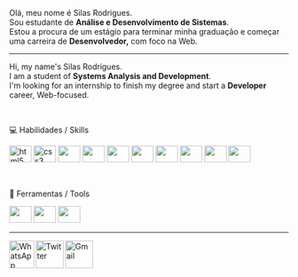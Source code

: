 <div style="display: inline_block">
  <p align="left"> 
    Olá, meu nome é Silas Rodrigues.<br>
    Sou estudante de <strong>Análise e Desenvolvimento de Sistemas</strong>.<br>
    Estou a procura de um estágio para terminar minha graduação e começar uma carreira de <strong>Desenvolvedor,</strong> com foco na Web.<br>
  </p>

  <hr>

  <p align="left"> 
    Hi, my name's Silas Rodrigues.<br>
    I am a student of <strong>Systems Analysis and Development</strong>.<br>
    I'm looking for an internship to finish my degree and start a <strong>Developer</strong> career, Web-focused.<br>
  </p>
</div>

<div style="display: inline_block">
<br>
  <p align="left">
  💻 Habilidades / Skills
  </p>
  <p align="left">
    <img src="https://cdn.jsdelivr.net/gh/devicons/devicon/icons/html5/html5-original.svg" height="30" width="40" alt="html5 logo" />
    <img src="https://cdn.jsdelivr.net/gh/devicons/devicon/icons/css3/css3-original.svg" height="30" width="40" alt="css3 logo" />
    <img src="https://cdn.jsdelivr.net/gh/devicons/devicon/icons/bootstrap/bootstrap-original.svg" height="30" width="40" />
    <img src="https://cdn.jsdelivr.net/gh/devicons/devicon/icons/bulma/bulma-plain.svg" height="30" width="40" />
    <img src="https://cdn.jsdelivr.net/gh/devicons/devicon/icons/sass/sass-original.svg" height="30" width="40" />
    <img src="https://cdn.jsdelivr.net/gh/devicons/devicon/icons/jquery/jquery-original.svg" height="30" width="40" />
    <img src="https://cdn.jsdelivr.net/gh/devicons/devicon/icons/typescript/typescript-original.svg" height="30" width="40" />
    <img src="https://cdn.jsdelivr.net/gh/devicons/devicon/icons/react/react-original.svg" height="30" width="40" />
    <img src="https://cdn.jsdelivr.net/gh/devicons/devicon/icons/php/php-original.svg" height="30" width="40" />
    <img src="https://cdn.jsdelivr.net/gh/devicons/devicon/icons/mysql/mysql-original.svg" height="30" width="40" />
  </p>
</div>

<div style="display: inline_block">
<br>
  <p align="left">
  🧰 Ferramentas / Tools
  </p>
  <p align="left">
    <img src="https://cdn.jsdelivr.net/gh/devicons/devicon/icons/vscode/vscode-original.svg" height="30" width="40" />
    <img src="https://cdn.jsdelivr.net/gh/devicons/devicon/icons/figma/figma-original.svg" height="30" width="40" />
    <img src="https://cdn.jsdelivr.net/gh/devicons/devicon/icons/trello/trello-plain.svg" height="30" width="40" />
  </p>
</div>


<div style="display: inline_block">
<hr>
  <a href="https://api.whatsapp.com/send/?phone=5519986024827&text&app_absent=0" target="_blank">
    <img align="left" src="https://image.flaticon.com/icons/png/512/36/36935.png" width="45px" height="50px" alt="WhatsApp">
  </a>

  <a href="https://twitter.com/jinuye1/" target="_blank">
    <img align="left" src="https://cdn.icon-icons.com/icons2/1793/PNG/512/twitterdrawlogo_114742.png" width="50px" height="50px" alt="Twitter">
  </a>
  
  <a href="mailto:silasrodrigues.fatec@gmail.com?subject=Contato GitHub" target="_blank">
    <img align="left" src="https://cdn.icon-icons.com/icons2/1793/PNG/512/postenvelope_114740.png" width="50px" height="50px" alt="Gmail">
  </a>
</div>


